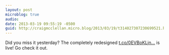 ```yaml
---
layout: post
microblog: true
audio: 
date: 2013-03-19 09:55:19 -0500
guid: http://craigmcclellan.micro.blog/2013/03/19/t314027307230699521.html
---
```

Did you miss it yesterday? The completely redesigned [t.co/0EVBoKLjn...](http://t.co/0EVBoKLjn0) is live! Go check it out.
